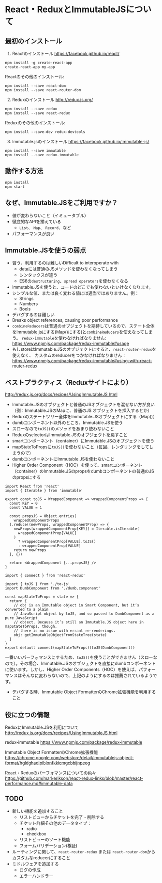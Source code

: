 # React・ReduxとImmutableJSについて 

## 最初のインストール

1. Reactのインストール
https://facebook.github.io/react/

```
npm install -g create-react-app
create-react-app my-app
```

Reactのその他のインストール:

```
npm install --save react-dom
npm install --save react-router-dom
```

2. Reduxのインストール
http://redux.js.org/

```
npm install --save redux
npm install --save react-redux
```

Reduxのその他のインストール:

```
npm install --save-dev redux-devtools
```

3. Immutable.jsのインストール
https://facebook.github.io/immutable-js/

```
npm install --save immutable
npm install --save redux-immutable
```

## 動作する方法

```
npm install
npm start
```

## なぜ、Immutable.JSをご利用ですか？

* 値が変わらないこと（イミュータブル）
* 徹底的なAPIを揃えている
  * `List`、 `Map`、 `Record`、など
* パフォーマンスが良い

## Immutable.JSを使うの弱点

* 習う、利用するのは難しいDifficult to interoperate with
  * dataには普通のJSメソッドを使わなくなってしまう
  * シンタックスが違う
  * ES6の`destructuring`、`spread operators`を使わなくなる
* Immutable.JSを使うと、コードのどこでも使わないといけなくなります。
* シンプルな値、または良く変わる値には適当ではありません。例：
  * Strings
  * Numbers
  * Bools
* デバグするのは難しい
* Breaks object references, causing poor performance
* `combineReducers`は普通のオブジェクトを期待しているので、ステート全体をImmutable.jsにする(Map()にする)と`combineReducers`を使えなってしまう。 `redux-immutable`を使わなければなりません:
https://www.npmjs.com/package/redux-immutable#usage
* もしstoreはImmutable.JSのオブジェクトにすると、`react-router-redux`を使えなく、 カスタムのreducerをつかなければなりません：
https://www.npmjs.com/package/redux-immutable#using-with-react-router-redux

## ベストプラクティス（Reduxサイトにより）
http://redux.js.org/docs/recipes/UsingImmutableJS.html

* Immutable.JSのオブジェクトと普通のJSオブジェクトを混ぜない方が良い（例：Immutable.JSのMapに、普通のJS
オブジェクトを挿入するとか）
* Reduxのステートツリー全体をImmutable.JSオブジェクトにする（Map()）
* dumbコンポーネント以外のところ、Immutable.JSを使う
* スローなので`toJS()`のメソッドをあまり使わないこと
* ReduxのselectorはImmutable.JSのオブジェクトを戻すこと
* smartコンポーネント（container）にImmutable.JSのオブジェクトを使う
* mapStateToPropsに`toJS()`を使わないこと（毎回、レンダリングをしてしまうので）
* dumbコンポーネントにImmutable.JSを使わないこと
* Higher Order Component（HOC）を使って、smartコンポーネント（container）のImmutable.JSのpropsをdumbコンポーネントの普通のJSのpropsにする

```
import React from 'react'
import { Iterable } from 'immutable'

export const toJS = WrappedComponent => wrappedComponentProps => {
  const KEY = 0
  const VALUE = 1

  const propsJS = Object.entries(
    wrappedComponentProps
  ).reduce((newProps, wrappedComponentProp) => {
    newProps[wrappedComponentProp[KEY]] = Iterable.isIterable(
      wrappedComponentProp[VALUE]
    )
      ? wrappedComponentProp[VALUE].toJS()
      : wrappedComponentProp[VALUE]
    return newProps
  }, {})

  return <WrappedComponent {...propsJS} />
}
```

```
import { connect } from 'react-redux'

import { toJS } from './to-js'
import DumbComponent from './dumb.component'

const mapStateToProps = state => {
  return {
    // obj is an Immutable object in Smart Component, but it’s converted to a plain
    // JavaScript object by toJS, and so passed to DumbComponent as a pure JavaScript
    // object. Because it’s still an Immutable.JS object here in mapStateToProps, though,
    // there is no issue with errant re-renderings.
    obj: getImmutableObjectFromStateTree(state)
  }
}
export default connect(mapStateToProps)(toJS(DumbComponent))
```
一番いいパーフォマンスにするため、`toJS()`を使うことができません（スローなので）。その場合、Immutable.JSのオブジェクトを直接にdumbコンポーネントに使います。しかし、Higher Order Components（HOC）を使えば、パフォーマンスはそんなに変わらないので、上記のようにするのは推薦されているようです。

* デバグする時、Immutable Object FormatterのChrome拡張機能を利用すること


## 役に立つの情報


ReduxにImmutable.JSを利用について
http://redux.js.org/docs/recipes/UsingImmutableJS.html

redux-immutable
https://www.npmjs.com/package/redux-immutable

Immutable Object FormatterのChrome拡張機能
https://chrome.google.com/webstore/detail/immutablejs-object-format/hgldghadipiblonfkkicmgcbbijnpeog

React・Reduxのパーフォマンスについての色々
https://github.com/markerikson/react-redux-links/blob/master/react-performance.md#immutable-data


## TODO

* 新しい機能を追加すること
  * リストビューからチケットを完了・削除する
  * チケット詳細その他のデータタイプ：
    * radio 
    * checkbox
  * リストビューのソート機能
  * フォームバリデーション(検証)
* ルーティングに関して、`react-router-redux` または `react-router-dom`からカスタムなreducerにすること
* ミドルウェアを追加する
  * ログの作成
  * エラーハンドラー

